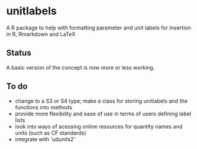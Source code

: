 # unitlabels
A R package to help with formatting parameter and unit labels for insertion in R, Rmarkdown and LaTeX

## Status
A basic version of the concept is now more or less working.

## To do

+ change to a S3 or S4 type; make a class for storing unitlabels and the functions into methods
+ provide more flexibility and ease of use in terms of users defining label lists
+ look into ways of acessing online resources for quantity names and units (such as CF standards)
+ integrate with 'udunits2'